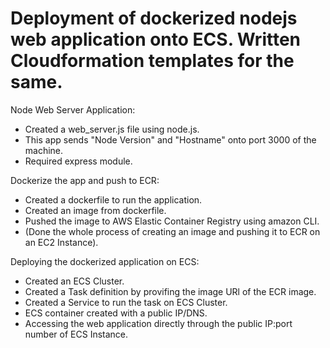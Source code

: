 # Deployment of dockerized nodejs web application onto ECS. Written Cloudformation templates for the same. 

Node Web Server Application:
- Created a web_server.js file using node.js.
- This app sends "Node Version" and "Hostname" onto port 3000 of the machine. 
- Required express module. 

Dockerize the app and push to ECR:
- Created a dockerfile to run the application. 
- Created an image from dockerfile.
- Pushed the image to AWS Elastic Container Registry using amazon CLI. 
- (Done the whole process of creating an image and pushing it to ECR on an EC2 Instance). 

Deploying the dockerized application on ECS:
- Created an ECS Cluster. 
- Created a Task definition by provifing the image URl of the ECR image. 
- Created a Service to run the task on ECS Cluster. 
- ECS container created with a public IP/DNS. 
- Accessing the web application directly through the public IP:port number of ECS Instance. 

